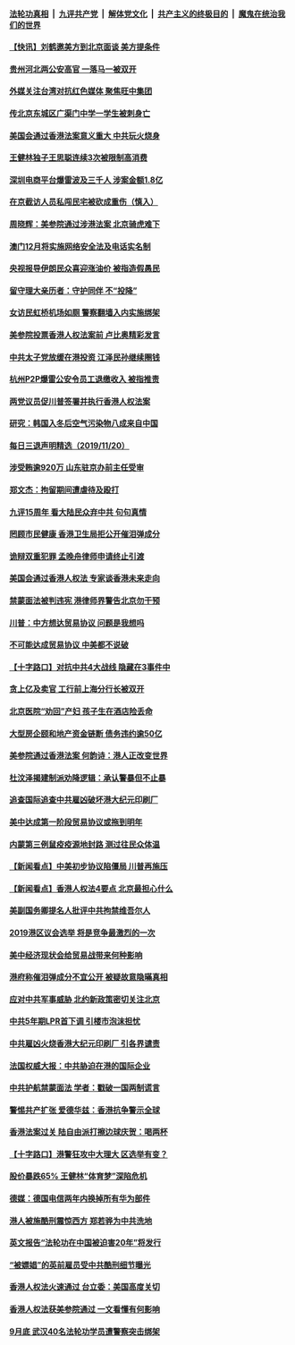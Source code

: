 ####  [法轮功真相](../../../../basic/blob/master/README.md?t=11212001) &nbsp;|&nbsp; [九评共产党](../../../../9ping.md/blob/master/README.md?t=11212001) &nbsp;|&nbsp; [解体党文化](../../../../jtdwh.md/blob/master/README.md?t=11212001)  &nbsp;|&nbsp; [共产主义的终极目的](../../../../gczydzjmd.md/blob/master/README.md?t=11212001) &nbsp;|&nbsp; [魔鬼在统治我们的世界](../../../../mgztzwmdsj.md/blob/master/README.md?t=11212001) 

#### [【快讯】刘鹤邀美方到北京面谈 美方提条件](../pages/nsc413/n11671390.md?t=11212001) 

#### [贵州河北两公安高官 一落马一被双开](../pages/nsc413/n11671156.md?t=11212001) 

#### [外媒关注台湾对抗红色媒体 聚焦旺中集团](../pages/nsc413/n11671120.md?t=11212001) 

#### [传北京东城区广渠门中学一学生被刺身亡](../pages/nsc413/n11671034.md?t=11212001) 


#### [美国会通过香港法案意义重大 中共玩火烧身](../pages/nsc413/n11671021.md?t=11212001) 

#### [王健林独子王思聪连续3次被限制高消费](../pages/nsc413/n11670604.md?t=11212001) 

#### [深圳电商平台爆雷波及三千人 涉案金额1.8亿](../pages/nsc413/n11670703.md?t=11212001) 

#### [在京截访人员私闯民宅被砍成重伤（慎入）](../pages/nsc413/n11668740.md?t=11212001) 

#### [周晓辉：美参院通过涉港法案 北京骑虎难下](../pages/nsc413/n11669411.md?t=11212001) 

#### [澳门12月将实施网络安全法及电话实名制](../pages/nsc413/n11670467.md?t=11212001) 

#### [央视报导伊朗民众喜迎涨油价 被指造假愚民](../pages/nsc413/n11670503.md?t=11212001) 

#### [留守理大亲历者：守护同伴 不“投降”](../pages/nsc413/n11670482.md?t=11212001) 

#### [女访民虹桥机场如厕 警察翻墙入内实施绑架](../pages/nsc413/n11670385.md?t=11212001) 

#### [美参院投票香港人权法案前 卢比奥精彩发言](../pages/nsc413/n11670525.md?t=11212001) 

#### [中共太子党放缓在港投资 江泽民孙继续圈钱](../pages/nsc413/n11668149.md?t=11212001) 

#### [杭州P2P爆雷公安令员工退缴收入 被指推责](../pages/nsc413/n11670136.md?t=11212001) 

#### [两党议员促川普签署并执行香港人权法案](../pages/nsc413/n11670326.md?t=11212001) 

#### [研究：韩国入冬后空气污染物八成来自中国](../pages/nsc413/n11670300.md?t=11212001) 

#### [每日三退声明精选（2019/11/20）](../pages/nsc413/n11670314.md?t=11212001) 

#### [涉受贿逾920万 山东驻京办前主任受审](../pages/nsc413/n11670249.md?t=11212001) 

#### [郑文杰：拘留期间遭虐待及殴打](../pages/nsc413/n11670220.md?t=11212001) 

#### [九评15周年 看大陆民众弃中共 句句真情](../pages/nsc413/n11666092.md?t=11212001) 

#### [罔顾市民健康 香港卫生局拒公开催泪弹成分](../pages/nsc413/n11670175.md?t=11212001) 

#### [诡辩双重犯罪 孟晚舟律师申请终止引渡](../pages/nsc413/n11670160.md?t=11212001) 

#### [美国会通过香港人权法 专家谈香港未来走向](../pages/nsc413/n11670098.md?t=11212001) 

#### [禁蒙面法被判违宪 港律师界警告北京勿干预](../pages/nsc413/n11670134.md?t=11212001) 

#### [川普：中方想达贸易协议 问题是我想吗](../pages/nsc413/n11669724.md?t=11212001) 

#### [不可能达成贸易协议 中美都不说破](../pages/nsc413/n11670001.md?t=11212001) 

#### [【十字路口】对抗中共4大战线 隐藏在3事件中](../pages/nsc413/n11660535.md?t=11212001) 

#### [贪上亿及卖官 工行前上海分行长被双开](../pages/nsc413/n11669786.md?t=11212001) 

#### [北京医院“劝回”产妇 孩子生在酒店险丢命](../pages/nsc413/n11669894.md?t=11212001) 

#### [大型房企颐和地产资金链断 债务违约逾50亿](../pages/nsc413/n11669810.md?t=11212001) 

#### [美参院通过香港法案 何韵诗：港人正改变世界](../pages/nsc413/n11669806.md?t=11212001) 

#### [杜汶泽揭建制派劝降逻辑：承认警暴但不止暴](../pages/nsc413/n11667615.md?t=11212001) 

#### [追查国际追查中共雇凶破坏港大纪元印刷厂](../pages/nsc413/n11669715.md?t=11212001) 

#### [美中达成第一阶段贸易协议或拖到明年](../pages/nsc413/n11669887.md?t=11212001) 

#### [内蒙第三例鼠疫疫源地封路 测过往民众体温](../pages/nsc413/n11669709.md?t=11212001) 

#### [【新闻看点】中美初步协议陷僵局 川普再施压](../pages/nsc413/n11669475.md?t=11212001) 

#### [【新闻看点】香港人权法4要点 北京最担心什么](../pages/nsc413/n11669474.md?t=11212001) 

#### [美副国务卿提名人批评中共拘禁维吾尔人](../pages/nsc413/n11669629.md?t=11212001) 

#### [2019港区议会选举 将是竞争最激烈的一次](../pages/nsc413/n11669591.md?t=11212001) 

#### [美中经济现状会给贸易战带来何种影响](../pages/nsc413/n11669699.md?t=11212001) 

#### [港府称催泪弹成分不宜公开 被疑故意隐暪真相](../pages/nsc413/n11669504.md?t=11212001) 

#### [应对中共军事威胁 北约新政策密切关注北京](../pages/nsc413/n11669383.md?t=11212001) 

#### [中共5年期LPR首下调  引楼市泡沫担忧](../pages/nsc413/n11669541.md?t=11212001) 

#### [中共雇凶火烧香港大纪元印刷厂 引各界谴责](../pages/nsc413/n11669435.md?t=11212001) 

#### [法国权威大报：中共胁迫在港的国际企业](../pages/nsc413/n11669331.md?t=11212001) 

#### [中共护航禁蒙面法 学者：戳破一国两制谎言](../pages/nsc413/n11669060.md?t=11212001) 

#### [警惕共产扩张 爱德华兹：香港抗争警示全球](../pages/nsc413/n11669330.md?t=11212001) 

#### [香港法案过关 陆自由派打擦边球庆贺：喝两杯](../pages/nsc413/n11669368.md?t=11212001) 

#### [【十字路口】港警狂攻中大理大 区选举有变？](../pages/nsc413/n11669237.md?t=11212001) 

#### [股价暴跌65% 王健林“体育梦”深陷危机](../pages/nsc413/n11669394.md?t=11212001) 

#### [德媒：德国电信两年内换掉所有华为部件](../pages/nsc413/n11669437.md?t=11212001) 

#### [港人被施酷刑震惊西方 郑若骅为中共洗地](../pages/nsc413/n11669372.md?t=11212001) 

#### [英文报告“法轮功在中国被迫害20年”将发行](../pages/nsc413/n11669248.md?t=11212001) 

#### [“被嫖娼”的英前雇员受中共酷刑细节曝光](../pages/nsc413/n11669211.md?t=11212001) 

#### [香港人权法火速通过 台立委：美国高度关切](../pages/nsc413/n11668954.md?t=11212001) 

#### [香港人权法获美参院通过 一文看懂有何影响](../pages/nsc413/n11669141.md?t=11212001) 

#### [9月底 武汉40名法轮功学员遭警察突击绑架](../pages/nsc413/n11666088.md?t=11212001) 

